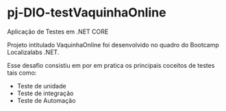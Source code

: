 # pj-DIO-testVaquinhaOnline

Aplicação de Testes em .NET CORE

Projeto  intitulado  VaquinhaOnline  foi desenvolvido no quadro do Bootcamp Localizalabs .NET.

Esse desafio consistiu em por em pratica os principais coceitos de testes tais como:
- Teste de unidade
- Teste de integração
- Teste de Automação
